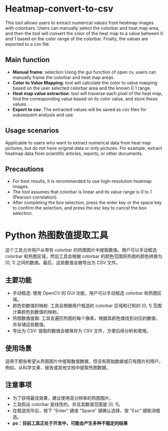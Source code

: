 # Heatmap-convert-to-csv
This tool allows users to extract numerical values ​​from heatmap images with colorbars. Users can manually select the colorbar and heat map area, and then the tool will convert the color of the heat map to a value between 0 and 1 based on the color range of the colorbar. Finally, the values ​​are exported to a csv file.

## Main function
* **Manual frame**: selection Using the gui function of open cv, users can manually frame the colorbar and heat map areas.
* **Color to Value Mapping**: tool will calculate the color to value mapping based on the user selected colorbar area and the known 0 1 range.
* **Heat map value extraction**: tool will traverse each pixel of the heat map, find the corresponding value based on its color value, and store these values.
* **Export to csv**: The extracted values ​​will be saved as csv files for subsequent analysis and use.
## Usage scenarios
Applicable to users who want to extract numerical data from heat map pictures, but do not have original data or only pictures. For example, extract heatmap data from scientific articles, reports, or other documents.
## Precautions
* For best results, it is recommended to use high-resolution heatmap images. 
* The tool assumes that colorbar is linear and its value range is 0 to 1 (Pearson correlation). 
* After completing the box selection, press the enter key or the space key to confirm the selection, and press the esc key to cancel the box selection.

# Python 热图数值提取工具
这个工具允许用户从带有 colorbar 的热图图片中提取数值。用户可以手动框选 colorbar 和热图区域，然后工具会根据 colorbar 的颜色范围将热图的颜色转换为 [0, 1] 之间的数值。最后，这些数值会被导出为 CSV 文件。

## 主要功能
* 手动框选: 使用 OpenCV 的 GUI 功能，用户可以手动框选 colorbar 和热图区域。
* 颜色到数值的映射: 工具会根据用户框选的 colorbar 区域和已知的 [0, 1] 范围计算颜色到数值的映射。
* 热图数值提取: 工具会遍历热图的每个像素，根据其颜色值找到对应的数值，并存储这些数值。
* 导出为 CSV: 提取的数值会被保存为 CSV 文件，方便后续分析和使用。

## 使用场景
适用于那些希望从热图图片中提取数值数据，但没有原始数据或只有图片的用户。例如，从科学文章、报告或其他文档中提取热图数据。

## 注意事项
* 为了获得最佳效果，建议使用高分辨率的热图图片。
* 工具假设 colorbar 是线性的，并且其数值范围是 [0, 1]。
* 在框选完毕后，按下 "Enter" 键或 "Space" 键确认选择，按 "Esc" 键取消框选。
* **ps：目前工具正处于开发中，可能会产生多种不稳定的结果**
